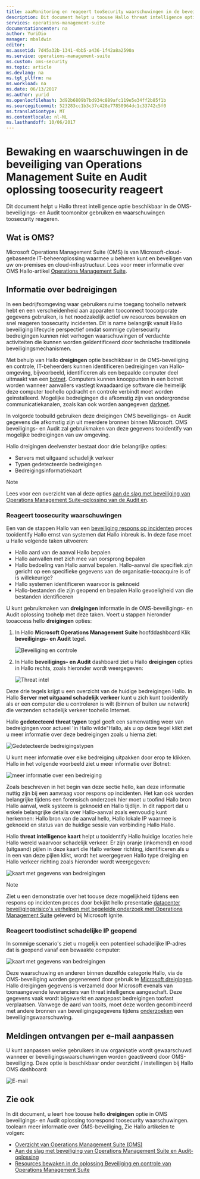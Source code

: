 ```yaml
---
title: aaaMonitoring en reageert tooSecurity waarschuwingen in de beveiliging van Operations Management Suite en Audit oplossing | Microsoft Docs
description: Dit document helpt u toouse Hallo threat intelligence optie beschikbaar in de OMS-beveiligings- en Audit toomonitor en toosecurity waarschuwingen reageren.
services: operations-management-suite
documentationcenter: na
author: YuriDio
manager: mbaldwin
editor: 
ms.assetid: 7d45a32b-1341-4bb5-a436-1f42a8a2590a
ms.service: operations-management-suite
ms.custom: oms-security
ms.topic: article
ms.devlang: na
ms.tgt_pltfrm: na
ms.workload: na
ms.date: 06/13/2017
ms.author: yurid
ms.openlocfilehash: 3d92b6809b7bd934c889afc119e5e34ff2b85f1b
ms.sourcegitcommit: 523283cc1b3c37c428e77850964dc1c33742c5f0
ms.translationtype: MT
ms.contentlocale: nl-NL
ms.lasthandoff: 10/06/2017
---
```

# <a name="monitoring-and-responding-toosecurity-alerts-in-operations-management-suite-security-and-audit-solution"></a>Bewaking en waarschuwingen in de beveiliging van Operations Management Suite en Audit oplossing toosecurity reageert
Dit document helpt u Hallo threat intelligence optie beschikbaar in de OMS-beveiligings- en Audit toomonitor gebruiken en waarschuwingen toosecurity reageren.

## <a name="what-is-oms"></a>Wat is OMS?
Microsoft Operations Management Suite (OMS) is van Microsoft-cloud-gebaseerde IT-beheeroplossing waarmee u beheren kunt en beveiligen van uw on-premises en cloud-infrastructuur. Lees voor meer informatie over OMS Hallo-artikel [Operations Management Suite](https://technet.microsoft.com/library/mt484091.aspx).

## <a name="threat-intelligence"></a>Informatie over bedreigingen
In een bedrijfsomgeving waar gebruikers ruime toegang toohello netwerk hebt en een verscheidenheid aan apparaten tooconnect toocorporate gegevens gebruiken, is het noodzakelijk actief uw resources bewaken en snel reageren toosecurity incidenten. Dit is name belangrijk vanuit Hallo beveiliging lifecycle perspectief omdat sommige cybersecurity bedreigingen kunnen niet verhogen waarschuwingen of verdachte activiteiten die kunnen worden geïdentificeerd door technische traditionele beveiligingsmechanismen. 

Met behulp van Hallo **dreigingen** optie beschikbaar in de OMS-beveiliging en controle, IT-beheerders kunnen identificeren bedreigingen van Hallo-omgeving, bijvoorbeeld, identificeren als een bepaalde computer deel uitmaakt van een [ botnet](https://www.microsoft.com/security/sir/story/default.aspx#!botnetsection). Computers kunnen knooppunten in een botnet worden wanneer aanvallers vastlegt kwaadaardige software die heimelijk deze computer toohello opdracht en controle verbindt moet worden geïnstalleerd. Mogelijke bedreigingen die afkomstig zijn van ondergrondse communicatiekanalen, zoals kan ook worden aangegeven [darknet](https://www.microsoft.com/security/sir/story/default.aspx#!botnetsection_honeypots_darkents). 

In volgorde toobuild gebruiken deze dreigingen OMS beveiligings- en Audit gegevens die afkomstig zijn uit meerdere bronnen binnen Microsoft. OMS beveiligings- en Audit zal gebruikmaken van deze gegevens tooidentify van mogelijke bedreigingen van uw omgeving.

Hallo dreigingen deelvenster bestaat door drie belangrijke opties:

* Servers met uitgaand schadelijk verkeer
* Typen gedetecteerde bedreigingen
* Bedreigingsinformatiekaart

> [!NOTE]
> Lees voor een overzicht van al deze opties [aan de slag met beveiliging van Operations Management Suite-oplossing van de Audit en](oms-security-getting-started.md).
> 
> 

### <a name="responding-toosecurity-alerts"></a>Reageert toosecurity waarschuwingen
Een van de stappen Hallo van een [beveiliging respons op incidenten](https://technet.microsoft.com/library/cc512623.aspx) proces tooidentify Hallo ernst van systemen dat Hallo inbreuk is. In deze fase moet u Hallo volgende taken uitvoeren:

* Hallo aard van de aanval Hallo bepalen
* Hallo aanvallen met zich mee van oorsprong bepalen
* Hallo bedoeling van Hallo aanval bepalen. Hallo-aanval die specifiek zijn gericht op een specifieke gegevens van de organisatie-tooacquire is of is willekeurige?
* Hallo systemen identificeren waarvoor is geknoeid
* Hallo-bestanden die zijn geopend en bepalen Hallo gevoeligheid van die bestanden identificeren

U kunt gebruikmaken van **dreigingen** informatie in de OMS-beveiligings- en Audit oplossing toohelp met deze taken. Voert u stappen hieronder tooaccess hello **dreigingen** opties:

1. In Hallo **Microsoft Operations Management Suite** hoofddashboard Klik **beveiligings- en Audit** tegel.
   
    ![Beveiliging en controle](./media/oms-security-responding-alerts/oms-security-responding-alerts-fig1.png)
2. In Hallo **beveiligings- en Audit** dashboard ziet u Hallo **dreigingen** opties in Hallo rechts, zoals hieronder wordt weergegeven:
   
    ![Threat intel](./media/oms-security-responding-alerts/oms-security-responding-alerts-fig2-ga.png)

Deze drie tegels krijgt u een overzicht van de huidige bedreigingen Hallo. In Hallo **Server met uitgaand schadelijk verkeer** kunt u zich kunt tooidentify als er een computer die u controleren is wilt (binnen of buiten uw netwerk) die verzenden schadelijk verkeer toohello Internet. 

Hallo **gedetecteerd threat typen** tegel geeft een samenvatting weer van bedreigingen voor actueel 'in Hallo wilde"Hallo, als u op deze tegel klikt ziet u meer informatie over deze bedreigingen zoals u hierna ziet:

![Gedetecteerde bedreigingstypen](./media/oms-security-responding-alerts/oms-security-responding-alerts-fig3.png)

U kunt meer informatie over elke bedreiging uitpakken door erop te klikken. Hallo in het volgende voorbeeld ziet u meer informatie over Botnet:

![meer informatie over een bedreiging](./media/oms-security-responding-alerts/oms-security-responding-alerts-fig4.png)

Zoals beschreven in het begin van deze sectie hello, kan deze informatie nuttig zijn bij een aanvraag voor respons op incidenten. Het kan ook worden belangrijke tijdens een forensisch onderzoek hier moet u toofind Hallo bron Hallo aanval, welk systeem is geknoeid en Hallo tijdlijn. In dit rapport dat u enkele belangrijke details over Hallo-aanval zoals eenvoudig kunt herkennen: Hallo bron van de aanval hello, Hallo lokale IP waarmee is geknoeid en status van de huidige sessie van verbinding Hallo Hallo. 

Hallo **threat intelligence kaart** helpt u tooidentify Hallo huidige locaties hele Hallo wereld waarvoor schadelijk verkeer. Er zijn oranje (inkomend) en rood (uitgaand) pijlen in deze kaart die Hallo verkeer richting, identificeren als u in een van deze pijlen klikt, wordt het weergegeven Hallo type dreiging en Hallo verkeer richting zoals hieronder wordt weergegeven:

![kaart met gegevens van bedreigingen](./media/oms-security-responding-alerts/oms-security-responding-alerts-fig5.png)

> [!NOTE]
> Ziet u een demonstratie over het toouse deze mogelijkheid tijdens een respons op incidenten proces door bekijkt hello presentatie [datacenter beveiligingsrisico's verhelpen met begeleide onderzoek met Operations Management Suite](https://myignite.microsoft.com/videos/5000) geleverd bij Microsoft Ignite.
> 

### <a name="responding-toodistinct-malicious-ip-accessed"></a>Reageert toodistinct schadelijke IP geopend
In sommige scenario's ziet u mogelijk een potentieel schadelijke IP-adres dat is geopend vanaf een bewaakte computer:

![kaart met gegevens van bedreigingen](./media/oms-security-responding-alerts/oms-security-responding-alerts-fig6.png)

Deze waarschuwing en anderen binnen dezelfde categorie Hallo, via de OMS-beveiliging worden gegenereerd door gebruik te [Microsoft dreigingen](https://youtu.be/O4WtxgUrDc8). Hallo dreigingen gegevens is verzameld door Microsoft evenals van toonaangevende leveranciers van threat intelligence aangeschaft. Deze gegevens vaak wordt bijgewerkt en aangepast bedreigingen toofast verplaatsen. Vanwege de aard van tooits, moet deze worden gecombineerd met andere bronnen van beveiligingsgegevens tijdens [onderzoeken](https://blogs.technet.microsoft.com/msoms/2016/12/08/investigating-suspicious-activity-in-a-hybrid-cloud-with-oms-security/) een beveiligingswaarschuwing. 

## <a name="customize-alerts-received-via-e-mail"></a>Meldingen ontvangen per e-mail aanpassen

U kunt aanpassen welke gebruikers in uw organisatie wordt gewaarschuwd wanneer er beveiligingswaarschuwingen worden geactiveerd door OMS-beveiliging. Deze optie is beschikbaar onder overzicht / instellingen bij Hallo OMS dashboard:

![E-mail](./media/oms-security-responding-alerts/oms-security-responding-alerts-fig7.png)

## <a name="see-also"></a>Zie ook
In dit document, u leert hoe toouse hello **dreigingen** optie in OMS beveiligings- en Audit oplossing toorespond toosecurity waarschuwingen. toolearn meer informatie over OMS-beveiliging, Zie Hallo artikelen te volgen:

* [Overzicht van Operations Management Suite (OMS)](operations-management-suite-overview.md)
* [Aan de slag met beveiliging van Operations Management Suite en Audit-oplossing](oms-security-getting-started.md)
* [Resources bewaken in de oplossing Beveiliging en controle van Operations Management Suite ](oms-security-monitoring-resources.md)

